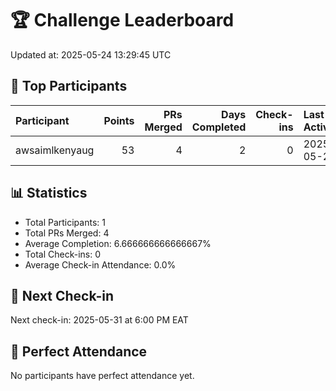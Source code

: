 # 🏆 Challenge Leaderboard

Updated at: 2025-05-24 13:29:45 UTC

## 🎯 Top Participants

| Participant    |   Points |   PRs Merged |   Days Completed |   Check-ins | Last Activity   | Progress   |
|:---------------|---------:|-------------:|-----------------:|------------:|:----------------|:-----------|
| awsaimlkenyaug |       53 |            4 |                2 |           0 | 2025-05-24      | 6.7%       |

## 📊 Statistics
- Total Participants: 1
- Total PRs Merged: 4
- Average Completion: 6.666666666666667%
- Total Check-ins: 0
- Average Check-in Attendance: 0.0%

## 📅 Next Check-in
Next check-in: 2025-05-31 at 6:00 PM EAT

## 🎉 Perfect Attendance
No participants have perfect attendance yet.
